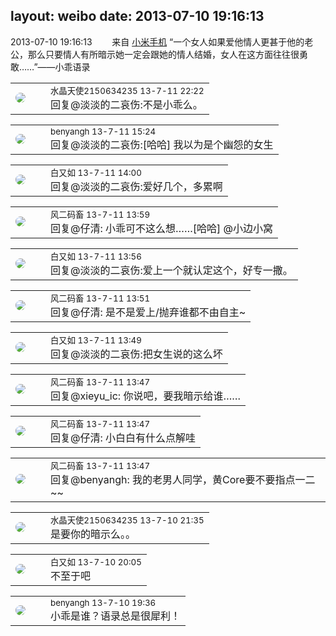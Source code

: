 layout: weibo
date: 2013-07-10 19:16:13
---
<meta name="referrer" content="no-referrer" />

2013-07-10 19:16:13  &nbsp;&nbsp;&nbsp;&nbsp;&nbsp;&nbsp; 来自 <a href="http://app.weibo.com/t/feed/22zMnn" rel="nofollow">小米手机</a>
“一个女人如果爱他情人更甚于他的老公，那么只要情人有所暗示她一定会跟她的情人结婚，女人在这方面往往很勇敢……”——小乖语录 ​​​

<table style="width: 100%;">
  <tr>
    <td style="width: 40px;"><img style="border-radius:50%" src="https://tva1.sinaimg.cn/crop.0.0.80.80.50/803012fbjw8f6z12p78p3j2028028q2p.jpg?KID=imgbed,tva&Expires=1624466398&ssig=C6VZ5oYFjW"></td>
    <td colspan="2"><small>水晶天使2150634235 13-7-11 22:22</small><br/>回复@淡淡的二哀伤:不是小乖么。</td>
  </tr>
</table>

<table style="width: 100%;">
  <tr>
    <td style="width: 40px;"><img style="border-radius:50%" src="https://tva1.sinaimg.cn/crop.296.450.921.921.50/71d749a6jw1ed6em798pyj216o16otmk.jpg?KID=imgbed,tva&Expires=1624466398&ssig=W0TJBxkCQU"></td>
    <td colspan="2"><small>benyangh 13-7-11 15:24</small><br/>回复@淡淡的二哀伤:[哈哈] 我以为是个幽怨的女生</td>
  </tr>
</table>

<table style="width: 100%;">
  <tr>
    <td style="width: 40px;"><img style="border-radius:50%" src="https://tvax2.sinaimg.cn/crop.0.0.1006.1006.50/645f72a7ly8gg6t8b4dfij20ry0ryta1.jpg?KID=imgbed,tva&Expires=1624466398&ssig=GlL0N9tgvc"></td>
    <td colspan="2"><small>白又如 13-7-11 14:00</small><br/>回复@淡淡的二哀伤:爱好几个，多累啊</td>
  </tr>
</table>

<table style="width: 100%;">
  <tr>
    <td style="width: 40px;"><img style="border-radius:50%" src="https://tva3.sinaimg.cn/crop.0.0.639.639.50/6d2a6003jw8f3idy69w2gj20hs0hrt9g.jpg?KID=imgbed,tva&Expires=1624466398&ssig=l0KoqKyVfq"></td>
    <td colspan="2"><small>风二码畜 13-7-11 13:59</small><br/>回复@仔清: 小乖可不这么想……[哈哈] @小边小窝</td>
  </tr>
</table>

<table style="width: 100%;">
  <tr>
    <td style="width: 40px;"><img style="border-radius:50%" src="https://tvax2.sinaimg.cn/crop.0.0.1006.1006.50/645f72a7ly8gg6t8b4dfij20ry0ryta1.jpg?KID=imgbed,tva&Expires=1624466398&ssig=GlL0N9tgvc"></td>
    <td colspan="2"><small>白又如 13-7-11 13:56</small><br/>回复@淡淡的二哀伤:爱上一个就认定这个，好专一撒。</td>
  </tr>
</table>

<table style="width: 100%;">
  <tr>
    <td style="width: 40px;"><img style="border-radius:50%" src="https://tva3.sinaimg.cn/crop.0.0.639.639.50/6d2a6003jw8f3idy69w2gj20hs0hrt9g.jpg?KID=imgbed,tva&Expires=1624466398&ssig=l0KoqKyVfq"></td>
    <td colspan="2"><small>风二码畜 13-7-11 13:51</small><br/>回复@仔清: 是不是爱上/抛弃谁都不由自主~</td>
  </tr>
</table>

<table style="width: 100%;">
  <tr>
    <td style="width: 40px;"><img style="border-radius:50%" src="https://tvax2.sinaimg.cn/crop.0.0.1006.1006.50/645f72a7ly8gg6t8b4dfij20ry0ryta1.jpg?KID=imgbed,tva&Expires=1624466398&ssig=GlL0N9tgvc"></td>
    <td colspan="2"><small>白又如 13-7-11 13:49</small><br/>回复@淡淡的二哀伤:把女生说的这么坏</td>
  </tr>
</table>

<table style="width: 100%;">
  <tr>
    <td style="width: 40px;"><img style="border-radius:50%" src="https://tva3.sinaimg.cn/crop.0.0.639.639.50/6d2a6003jw8f3idy69w2gj20hs0hrt9g.jpg?KID=imgbed,tva&Expires=1624466398&ssig=l0KoqKyVfq"></td>
    <td colspan="2"><small>风二码畜 13-7-11 13:47</small><br/>回复@xieyu_ic: 你说吧，要我暗示给谁……</td>
  </tr>
</table>

<table style="width: 100%;">
  <tr>
    <td style="width: 40px;"><img style="border-radius:50%" src="https://tva3.sinaimg.cn/crop.0.0.639.639.50/6d2a6003jw8f3idy69w2gj20hs0hrt9g.jpg?KID=imgbed,tva&Expires=1624466398&ssig=l0KoqKyVfq"></td>
    <td colspan="2"><small>风二码畜 13-7-11 13:47</small><br/>回复@仔清: 小白白有什么点解哇</td>
  </tr>
</table>

<table style="width: 100%;">
  <tr>
    <td style="width: 40px;"><img style="border-radius:50%" src="https://tva3.sinaimg.cn/crop.0.0.639.639.50/6d2a6003jw8f3idy69w2gj20hs0hrt9g.jpg?KID=imgbed,tva&Expires=1624466398&ssig=l0KoqKyVfq"></td>
    <td colspan="2"><small>风二码畜 13-7-11 13:47</small><br/>回复@benyangh: 我的老男人同学，黄Core要不要指点一二~~</td>
  </tr>
</table>

<table style="width: 100%;">
  <tr>
    <td style="width: 40px;"><img style="border-radius:50%" src="https://tva1.sinaimg.cn/crop.0.0.80.80.50/803012fbjw8f6z12p78p3j2028028q2p.jpg?KID=imgbed,tva&Expires=1624466398&ssig=C6VZ5oYFjW"></td>
    <td colspan="2"><small>水晶天使2150634235 13-7-10 21:35</small><br/>是要你的暗示么。。</td>
  </tr>
</table>

<table style="width: 100%;">
  <tr>
    <td style="width: 40px;"><img style="border-radius:50%" src="https://tvax2.sinaimg.cn/crop.0.0.1006.1006.50/645f72a7ly8gg6t8b4dfij20ry0ryta1.jpg?KID=imgbed,tva&Expires=1624466398&ssig=GlL0N9tgvc"></td>
    <td colspan="2"><small>白又如 13-7-10 20:05</small><br/>不至于吧</td>
  </tr>
</table>

<table style="width: 100%;">
  <tr>
    <td style="width: 40px;"><img style="border-radius:50%" src="https://tva1.sinaimg.cn/crop.296.450.921.921.50/71d749a6jw1ed6em798pyj216o16otmk.jpg?KID=imgbed,tva&Expires=1624466398&ssig=W0TJBxkCQU"></td>
    <td colspan="2"><small>benyangh 13-7-10 19:36</small><br/>小乖是谁？语录总是很犀利！</td>
  </tr>
</table>
